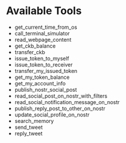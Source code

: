 # Available Tools

- get_current_time_from_os
- call_terminal_simulator
- read_webpage_content
- get_ckb_balance
- transfer_ckb
- issue_token_to_myself
- issue_token_to_receiver
- transfer_my_issued_token
- get_my_token_balance
- get_my_account_info
- publish_nostr_social_post
- read_social_post_on_nostr_with_filters
- read_social_notification_message_on_nostr
- publish_reply_post_to_other_on_nostr
- update_social_profile_on_nostr
- search_memory
- send_tweet
- reply_tweet
